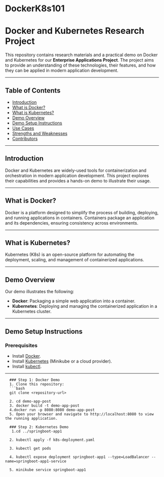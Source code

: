 # DockerK8s101
# Docker and Kubernetes Research Project

This repository contains research materials and a practical demo on Docker and Kubernetes for our **Enterprise Applications Project**. The project aims to provide an understanding of these technologies, their features, and how they can be applied in modern application development.

---

## Table of Contents
- [Introduction](#introduction)
- [What is Docker?](#what-is-docker)
- [What is Kubernetes?](#what-is-kubernetes)
- [Demo Overview](#demo-overview)
- [Demo Setup Instructions](#demo-setup-instructions)
- [Use Cases](#use-cases)
- [Strengths and Weaknesses](#strengths-and-weaknesses)
- [Contributors](#contributors)

---

## Introduction
Docker and Kubernetes are widely-used tools for containerization and orchestration in modern application development. This project explores their capabilities and provides a hands-on demo to illustrate their usage.

---

## What is Docker?
Docker is a platform designed to simplify the process of building, deploying, and running applications in containers. Containers package an application and its dependencies, ensuring consistency across environments.

---

## What is Kubernetes?
Kubernetes (K8s) is an open-source platform for automating the deployment, scaling, and management of containerized applications.

---

## Demo Overview
Our demo illustrates the following:
- **Docker**: Packaging a simple web application into a container.
- **Kubernetes**: Deploying and managing the containerized application in a Kubernetes cluster.

---

## Demo Setup Instructions

### Prerequisites
- Install [Docker](https://www.docker.com/products/docker-desktop).
- Install [Kubernetes](https://kubernetes.io/docs/tasks/tools/) (Minikube or a cloud provider).
- Install [kubectl](https://kubernetes.io/docs/tasks/tools/install-kubectl/).

---

      ### Step 1: Docker Demo
      1. Clone this repository:
      ```bash
      git clone <repository-url>
   
      2. cd demo-app-post
      3. docker build -t demo-app-post 
      4.docker run -p 8080:8080 demo-app-post
      5. Open your browser and navigate to http://localhost:8080 to view the running application.
   
      ### Step 2: Kubernetes Demo
       1.cd ../springboot-app1
   
      2. kubectl apply -f k8s-deployment.yaml
   
      3. kubectl get pods
   
      4. kubectl expose deployment springboot-app1 --type=LoadBalancer --name=springboot-app1-service

      5. minikube service springboot-app1





